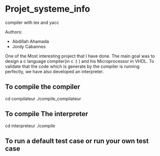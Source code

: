 # Projet_systeme_info
compiler with lex and yacc 

Authors:
 * Abdillah Ahamada
 * Jordy Cabannes

One of the Most interesting project that I have done. The main goal was to design a c language compiler(in c :) ) and his Microprocessor in VHDL. To validate that the code which is generate by the compiler is running perfectly, we have also developed an interpreter.  


## To compile the compiler
  cd compilateur
  ./compile_compilateur

## To compile The interpreter
  cd interpreteur
  ./compile	
  
## To run a default test case or run your own test case
  

  

  
  
